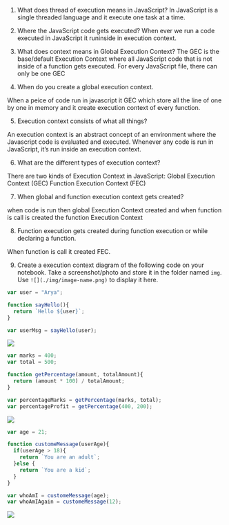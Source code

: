 1. What does thread of execution means in JavaScript?
In JavaScript is a single threaded language and it execute one task at a time.

2. Where the JavaScript code gets executed?
When ever we run a code executed in JavaScript it runinside in execution context.

3. What does context means in Global Execution Context?
The GEC is the base/default Execution Context where all JavaScript code that is not inside of a function gets executed. For every JavaScript file, there can only be one GEC

4. When do you create a global execution context.

When a peice of code run in javascript it GEC which store all the line of one by one in memory and it create execution context of every function.

5. Execution context consists of what all things?


An execution context is an abstract concept of an environment where the Javascript code is evaluated and executed. Whenever any code is run in JavaScript, it’s run inside an execution context.

6. What are the different types of execution context?

There are two kinds of Execution Context in JavaScript:
Global Execution Context (GEC)
Function Execution Context (FEC)

7. When global and function execution context gets created?

when code is run then global Execution Context created and when function is call is created the function Execution Context

8. Function execution gets created during function execution or while declaring a function.

When function is call it created FEC.

9. Create a execution context diagram of the following code on your notebook. Take a screenshot/photo and store it in the folder named `img`. Use `![](./img/image-name.png)` to display it here.



```js
var user = "Arya";

function sayHello(){
  return `Hello ${user}`;
}

var userMsg = sayHello(user);
```

<!-- Put your image here -->

![](./img/image-name.jpg)



```js
var marks = 400;
var total = 500;

function getPercentage(amount, totalAmount){
  return (amount * 100) / totalAmount;
}

var percentageMarks = getPercentage(marks, total);
var percentageProfit = getPercentage(400, 200);
```

<!-- Put your image here -->

![](./img/image-name.jpg)



```js
var age = 21;

function customeMessage(userAge){
  if(userAge > 18){
    return `You are an adult`;
  }else {
    return `You are a kid`;
  }
}

var whoAmI = customeMessage(age);
var whoAmIAgain = customeMessage(12);
```

<!-- Put your image here -->

![](./img/image-name.jpg)